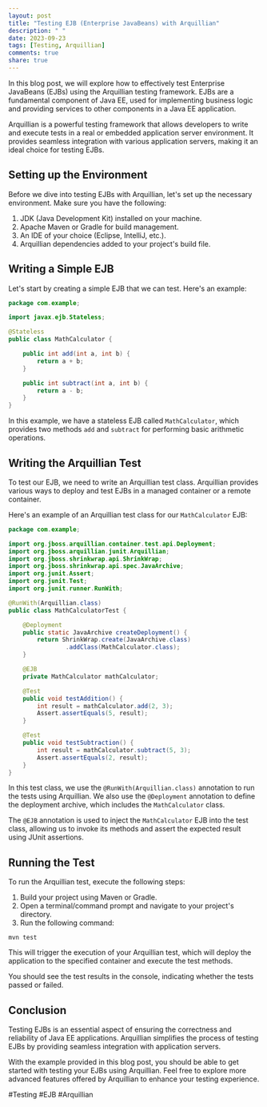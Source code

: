 ```yaml
---
layout: post
title: "Testing EJB (Enterprise JavaBeans) with Arquillian"
description: " "
date: 2023-09-23
tags: [Testing, Arquillian]
comments: true
share: true
---
```


In this blog post, we will explore how to effectively test Enterprise JavaBeans (EJBs) using the Arquillian testing framework. EJBs are a fundamental component of Java EE, used for implementing business logic and providing services to other components in a Java EE application.

Arquillian is a powerful testing framework that allows developers to write and execute tests in a real or embedded application server environment. It provides seamless integration with various application servers, making it an ideal choice for testing EJBs.

## Setting up the Environment

Before we dive into testing EJBs with Arquillian, let's set up the necessary environment. Make sure you have the following:

1. JDK (Java Development Kit) installed on your machine.
2. Apache Maven or Gradle for build management.
3. An IDE of your choice (Eclipse, IntelliJ, etc.).
4. Arquillian dependencies added to your project's build file.

## Writing a Simple EJB

Let's start by creating a simple EJB that we can test. Here's an example:

```java
package com.example;

import javax.ejb.Stateless;

@Stateless
public class MathCalculator {

    public int add(int a, int b) {
        return a + b;
    }

    public int subtract(int a, int b) {
        return a - b;
    }
}
```

In this example, we have a stateless EJB called `MathCalculator`, which provides two methods `add` and `subtract` for performing basic arithmetic operations.

## Writing the Arquillian Test

To test our EJB, we need to write an Arquillian test class. Arquillian provides various ways to deploy and test EJBs in a managed container or a remote container.

Here's an example of an Arquillian test class for our `MathCalculator` EJB:

```java
package com.example;

import org.jboss.arquillian.container.test.api.Deployment;
import org.jboss.arquillian.junit.Arquillian;
import org.jboss.shrinkwrap.api.ShrinkWrap;
import org.jboss.shrinkwrap.api.spec.JavaArchive;
import org.junit.Assert;
import org.junit.Test;
import org.junit.runner.RunWith;

@RunWith(Arquillian.class)
public class MathCalculatorTest {

    @Deployment
    public static JavaArchive createDeployment() {
        return ShrinkWrap.create(JavaArchive.class)
                .addClass(MathCalculator.class);
    }

    @EJB
    private MathCalculator mathCalculator;

    @Test
    public void testAddition() {
        int result = mathCalculator.add(2, 3);
        Assert.assertEquals(5, result);
    }

    @Test
    public void testSubtraction() {
        int result = mathCalculator.subtract(5, 3);
        Assert.assertEquals(2, result);
    }
}
```

In this test class, we use the `@RunWith(Arquillian.class)` annotation to run the tests using Arquillian. We also use the `@Deployment` annotation to define the deployment archive, which includes the `MathCalculator` class.

The `@EJB` annotation is used to inject the `MathCalculator` EJB into the test class, allowing us to invoke its methods and assert the expected result using JUnit assertions.

## Running the Test

To run the Arquillian test, execute the following steps:

1. Build your project using Maven or Gradle.
2. Open a terminal/command prompt and navigate to your project's directory.
3. Run the following command:

```
mvn test
```

This will trigger the execution of your Arquillian test, which will deploy the application to the specified container and execute the test methods.

You should see the test results in the console, indicating whether the tests passed or failed.

## Conclusion

Testing EJBs is an essential aspect of ensuring the correctness and reliability of Java EE applications. Arquillian simplifies the process of testing EJBs by providing seamless integration with application servers.

With the example provided in this blog post, you should be able to get started with testing your EJBs using Arquillian. Feel free to explore more advanced features offered by Arquillian to enhance your testing experience.

#Testing #EJB #Arquillian